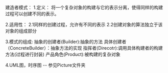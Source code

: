 建造者模式：
1.定义：
将一个复杂对象的构建与它的表示分离，使得同样的构建过程可以创建不同的表示。

2.适用性：
2.1同样的创建过程，允许有不同的表示
2.2创建对象的算法独立于该对象的组成部分

3.模式的组成:
抽象的创建者(Builder):抽象的方法
具体创建者（ConcreteBuilder）：抽象方法的实现
指挥者(Direcotr):调用具体构建者的构建方法(过程进行封装)
产品角色(Product):被构建的复杂对象

4.UML图，时序图 -- 参见Picture文件夹


